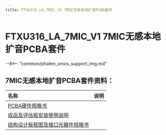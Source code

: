 ```yaml
---
title: FTXU316_LA_7MIC_V1 7MIC无感本地扩音PCBA套件
---
```



# FTXU316_LA_7MIC_V1 7MIC无感本地扩音PCBA套件
--8<-- "common/phaten_xmos_support_img.md"

## 7MIC无感本地扩音PCBA套件资料：

| 名称                          | 说明             
| :-----------------------------| :----------
| [PCBA硬件规格书](./硬件规格书) |
| [成品及评估板安装使用说明](./使用说明)    |
| [结构设计板框图及接口元器件规格书](/assets/download/ftxu316_la_7mic_v1/规格书和PCB板框.zip)|
